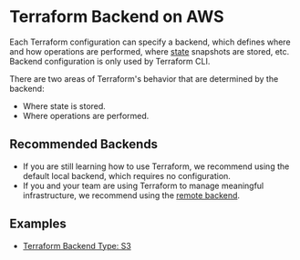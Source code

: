 # Terraform Backend on AWS
Each Terraform configuration can specify a backend, which defines where and how operations are performed, where [state](https://www.terraform.io/docs/language/state/index.html) snapshots are stored, etc. Backend configuration is only used by Terraform CLI.

There are two areas of Terraform's behavior that are determined by the backend:
+ Where state is stored.
+ Where operations are performed.

## Recommended Backends
+ If you are still learning how to use Terraform, we recommend using the default local backend, which requires no configuration.
+ If you and your team are using Terraform to manage meaningful infrastructure, we recommend using the [remote backend](https://www.terraform.io/docs/language/settings/backends/remote.html).

## Examples
- [Terraform Backend Type: S3](https://github.com/Young-ook/terraform-aws-tfstate-backend/blob/main/examples/backend)
